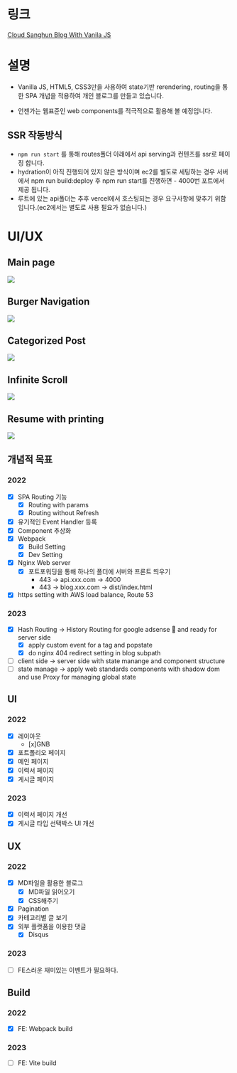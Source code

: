 # 링크

[Cloud Sanghun Blog With Vanila JS](https://blog.cloud-sanghun.com/)

# 설명

- Vanilla JS, HTML5, CSS3만을 사용하여 state기반 rerendering, routing을 통한 SPA 개념을 적용하여 개인 블로그를 만들고 있습니다.

- 언젠가는 웹표준인 web components를 적극적으로 활용해 볼 예정입니다.

## SSR 작동방식

- `npm run start` 를 통해 routes폴더 아래에서 api serving과 컨텐츠를 ssr로 페이징 합니다.
- hydration이 아직 진행되어 있지 않은 방식이며 ec2를 별도로 세팅하는 경우 서버에서 npm run build:deploy 후 npm run start를 진행하면 - 4000번 포트에서 제공 됩니다.
- 루트에 있는 api폴더는 추후 vercel에서 호스팅되는 경우 요구사항에 맞추기 위함 입니다.(ec2에서는 별도로 사용 필요가 없습니다.)

# UI/UX

## Main page

<img src="./static/gif/blog-main.gif">

## Burger Navigation

<img src="./static/gif/blog-burger.gif">

## Categorized Post

<img src="./static/gif/blog-category.gif">

## Infinite Scroll

<img src="./static/gif/blog-infinitescroll.gif">

## Resume with printing

<img src="./static/gif/blog-resume.gif">

## 개념적 목표

### 2022

- [x] SPA Routing 기능
  - [x] Routing with params
  - [x] Routing without Refresh
- [x] 유기적인 Event Handler 등록
- [x] Component 추상화
- [x] Webpack
  - [x] Build Setting
  - [x] Dev Setting
- [x] Nginx Web server
  - [x] 포트포워딩을 통해 하나의 폴더에 서버와 프론트 띄우기
    - 443 -> api.xxx.com -> 4000
    - 443 -> blog.xxx.com -> dist/index.html
- [x] https setting with AWS load balance, Route 53

### 2023

- [x] Hash Routing -> History Routing for google adsense 👀 and ready for server side
  - [x] apply custom event for a tag and popstate
  - [x] do nginx 404 redirect setting in blog subpath
- [ ] client side -> server side with state manange and component structure
- [ ] state manage -> apply web standards components with shadow dom and use Proxy for managing global state

## UI

### 2022

- [x] 레이아웃
  - [x]GNB
- [x] 포트폴리오 페이지
- [x] 메인 페이지
- [x] 이력서 페이지
- [x] 게시글 페이지

### 2023

- [x] 이력서 페이지 개선
- [x] 게시글 타입 선택박스 UI 개선

## UX

### 2022

- [x] MD파일을 활용한 블로그
  - [x] MD파일 읽어오기
  - [x] CSS해주기
- [x] Pagination
- [x] 카테고리별 글 보기
- [x] 외부 플랫폼을 이용한 댓글
  - [x] Disqus

### 2023

- [ ] FE스러운 재미있는 이벤트가 필요하다.

## Build

### 2022

- [x] FE: Webpack build

### 2023

- [ ] FE: Vite build

